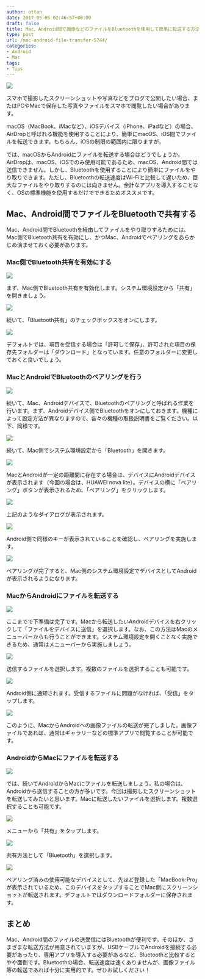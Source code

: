 ```yaml
---
author: ottan
date: 2017-05-05 02:46:57+00:00
draft: false
title: Mac、Android間で画像などのファイルをBluetoothを使用して簡単に転送する方法
type: post
url: /mac-android-file-transfer-5744/
categories:
- Android
- Mac
tags:
- Tips
---
```


![](/images/2017/05/170504-590b09c13167d.jpg)






スマホで撮影したスクリーンショットや写真などをブログで公開したい場合、またはPCやMacで保存した写真やファイルをスマホで閲覧したい場合があります。





macOS（MacBook、iMacなど）、iOSデバイス（iPhone、iPadなど）の場合、AirDropと呼ばれる機能を使用することにより、簡単にmacOS、iOS間でファイルを転送できます。もちろん、iOSの制限の範囲内に限りますが。





では、macOSからAndroidにファイルを転送する場合はどうでしょうか。AirDropは、macOS、iOSでのみ使用可能であるため、macOS、Android間では送信できません。しかし、Bluetoothを使用することにより簡単にファイルをやり取りできます。ただし、Bluetoothの転送速度はWi-Fiと比較して遅いため、巨大なファイルをやり取りするのには向きません。余計なアプリを導入することなく、OSの標準機能を使用するだけでできるためオススメです。





## Mac、Android間でファイルをBluetoothで共有する





Mac、Android間でBluetoothを経由してファイルをやり取りするためには、Mac側でBluetooth共有を有効にし、かつMac、Androidでペアリングをあらかじめ済ませておく必要があります。





### Mac側でBluetooth共有を有効にする





![](/images/2017/05/170504-590b11a934bf7.png)






まず、Mac側でBluetooth共有を有効化します。システム環境設定から「共有」を開きましょう。





![](/images/2017/05/170504-590b11b18ce8a.png)






続いて、「Bluetooth共有」のチェックボックスをオンにします。





![](/images/2017/05/170504-590b11b981b40.png)






デフォルトでは、項目を受信する場合は「許可して保存」、許可された項目の保存先フォルダーは「ダウンロード」となっています。任意のフォルダーに変更しておくと良いでしょう。





### MacとAndroidでBluetoothのペアリングを行う





![](/images/2017/05/170504-590b11d10f855.png)






続いて、Mac、Androidデバイスで、Bluetoothのペアリングと呼ばれる作業を行います。まず、Androidデバイス側でBluetoothをオンにしておきます。機種によって設定方法が異なりますので、各々の機種の取扱説明書をご覧ください。以下、同様です。





![](/images/2017/05/170504-590b11c17b234.png)






続いて、Mac側でシステム環境設定から「Bluetooth」を開きます。





![](/images/2017/05/170504-590b11ca3c2ce.png)






MacとAndroidが一定の距離間に存在する場合は、デバイスにAndroidデバイスが表示されます（今回の場合は、HUAWEI nova lite）。デバイスの横に「ペアリング」ボタンが表示されるため、「ペアリング」をクリックします。





![](/images/2017/05/170504-590b11d993a08.png)






上記のようなダイアログが表示されます。





![](/images/2017/05/170504-590b13af0b62c.png)






Android側で同様のキーが表示されていることを確認し、ペアリングを実施します。





![](/images/2017/05/170504-590b11ea15361.png)






ペアリングが完了すると、Mac側のシステム環境設定でデバイスとしてAndroidが表示されるようになります。





### MacからAndroidにファイルを転送する





![](/images/2017/05/170504-590b11f32cebe.png)






ここまでで下準備は完了です。Macから転送したいAndroidデバイスを右クリックして「ファイルをデバイスに送信」を選択します。なお、この方法はMacのメニューバーからも行うことができます。システム環境設定を開くことなく実施できるため、通常はメニューバーから実施しましょう。





![](/images/2017/05/170504-590b11fa80327.png)






送信するファイルを選択します。複数のファイルを選択することも可能です。





![](/images/2017/05/170504-590b1202870eb.png)






Android側に通知されます。受信するファイルに問題がなければ、「受信」をタップします。





![](/images/2017/05/170504-590b120aac313.png)






このように、MacからAndroidへの画像ファイルの転送が完了しました。画像ファイルであれば、通常はギャラリーなどの標準アプリで閲覧することが可能です。





### AndroidからMacにファイルを転送する





![](/images/2017/05/170504-590b1211de438.png)






では、続いてAndroidからMacにファイルを転送しましょう。私の場合は、Androidから送信することの方が多いです。今回は撮影したスクリーンショットを転送してみたいと思います。Macに転送したいファイルを選択します。複数選択することも可能です。





![](/images/2017/05/170504-590b1218d966d.png)






メニューから「共有」をタップします。





![](/images/2017/05/170504-590b122020da9.png)






共有方法として「Bluetooth」を選択します。





![](/images/2017/05/170504-590b122657cdf.png)






ペアリング済みの使用可能なデバイスとして、先ほど登録した「MacBook-Pro」が表示されているため、このデバイスをタップすることでMac側にスクリーンショットが転送されます。デフォルトではダウンロードフォルダーに保存されます。





## まとめ





Mac、Android間のファイルの送受信にはBluetoothが便利です。そのほか、さまざまな転送方法が用意されていますが、USBケーブルでAndroidを接続する必要があったり、専用アプリを導入する必要があるなど、Bluetoothと比較するとやや面倒です。Bluetoothの場合、転送速度は速くありませんが、画像ファイル等の転送であれば十分に実用的です。ぜひお試しください！

